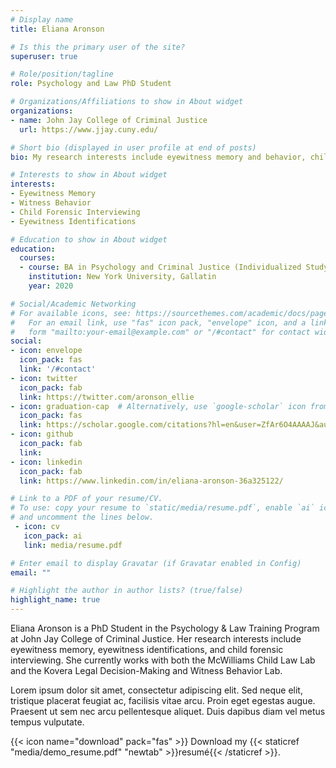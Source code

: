 ```yaml
---
# Display name
title: Eliana Aronson

# Is this the primary user of the site?
superuser: true

# Role/position/tagline
role: Psychology and Law PhD Student

# Organizations/Affiliations to show in About widget
organizations:
- name: John Jay College of Criminal Justice
  url: https://www.jjay.cuny.edu/

# Short bio (displayed in user profile at end of posts)
bio: My research interests include eyewitness memory and behavior, child forensic interviewing techniques, and eyewitness identification procedures.

# Interests to show in About widget
interests:
- Eyewitness Memory 
- Witness Behavior
- Child Forensic Interviewing
- Eyewitness Identifications

# Education to show in About widget
education:
  courses:
  - course: BA in Psychology and Criminal Justice (Individualized Study)
    institution: New York University, Gallatin
    year: 2020

# Social/Academic Networking
# For available icons, see: https://sourcethemes.com/academic/docs/page-builder/#icons
#   For an email link, use "fas" icon pack, "envelope" icon, and a link in the
#   form "mailto:your-email@example.com" or "/#contact" for contact widget.
social:
- icon: envelope
  icon_pack: fas
  link: '/#contact'
- icon: twitter
  icon_pack: fab
  link: https://twitter.com/aronson_ellie
- icon: graduation-cap  # Alternatively, use `google-scholar` icon from `ai` icon pack
  icon_pack: fas
  link: https://scholar.google.com/citations?hl=en&user=ZfAr6O4AAAAJ&authuser=2&scilu=&scisig=AMD79ooAAAAAYDWedpZwO_ntNNJfWtpVlntPk-6xuly2&gmla=AJsN-F6IqjhSWvPI5nYjUOwSY1lG0NUuKO_QQ4ZpVwLuMe8CZIInCPzXkILxhB4KJwUf45a1XSLZmHSuLhvgH3B5oxZrhK8wGrI13odCnkQICLOcOrjELxI&sciund=10287592833713845949
- icon: github
  icon_pack: fab
  link: 
- icon: linkedin
  icon_pack: fab
  link: https://www.linkedin.com/in/eliana-aronson-36a325122/

# Link to a PDF of your resume/CV.
# To use: copy your resume to `static/media/resume.pdf`, enable `ai` icons in `params.toml`, 
# and uncomment the lines below.
 - icon: cv
   icon_pack: ai
   link: media/resume.pdf

# Enter email to display Gravatar (if Gravatar enabled in Config)
email: ""

# Highlight the author in author lists? (true/false)
highlight_name: true
---
```


Eliana Aronson is a PhD Student in the Psychology & Law Training Program at John Jay College of Criminal Justice. Her research interests include eyewitness memory, eyewitness identifications, and child forensic interviewing. She currently works with both the McWilliams Child Law Lab and the Kovera Legal Decision-Making and Witness Behavior Lab. 

Lorem ipsum dolor sit amet, consectetur adipiscing elit. Sed neque elit, tristique placerat feugiat ac, facilisis vitae arcu. Proin eget egestas augue. Praesent ut sem nec arcu pellentesque aliquet. Duis dapibus diam vel metus tempus vulputate.

{{< icon name="download" pack="fas" >}} Download my {{< staticref "media/demo_resume.pdf" "newtab" >}}resumé{{< /staticref >}}.
